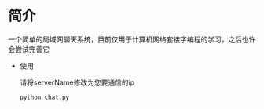 # 简介

一个简单的局域网聊天系统，目前仅用于计算机网络套接字编程的学习，之后也许会尝试完善它

- 使用

    请将serverName修改为您要通信的ip

    `python chat.py`

